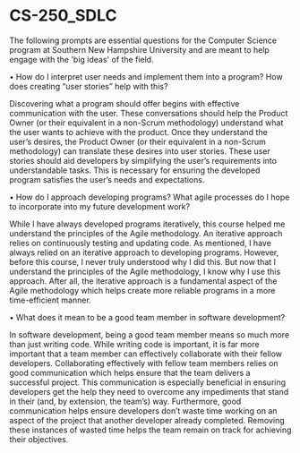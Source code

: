 # CS-250_SDLC

The following prompts are essential questions for the Computer Science program at Southern New Hampshire University and are meant to help engage with the 'big ideas' of the field.


•	How do I interpret user needs and implement them into a program? How does creating “user stories” help with this?

  Discovering what a program should offer begins with effective communication with the user. These conversations should help the Product Owner (or their equivalent in a non-Scrum methodology) understand what the user wants to achieve with the product. Once they understand the user’s desires, the Product Owner (or their equivalent in a non-Scrum methodology) can translate these desires into user stories. These user stories should aid developers by simplifying the user’s requirements into understandable tasks. This is necessary for ensuring the developed program satisfies the user’s needs and expectations.


•	How do I approach developing programs? What agile processes do I hope to incorporate into my future development work?

  While I have always developed programs iteratively, this course helped me understand the principles of the Agile methodology. An iterative approach relies on continuously testing and updating code. As mentioned, I have always relied on an iterative approach to developing programs. However, before this course, I never truly understood why I did this. But now that I understand the principles of the Agile methodology, I know why I use this approach. After all, the iterative approach is a fundamental aspect of the Agile methodology which helps create more reliable programs in a more time-efficient manner.


•	What does it mean to be a good team member in software development?

  In software development, being a good team member means so much more than just writing code. While writing code is important, it is far more important that a team member can effectively collaborate with their fellow developers. Collaborating effectively with fellow team members relies on good communication which helps ensure that the team delivers a successful project. This communication is especially beneficial in ensuring developers get the help they need to overcome any impediments that stand in their (and, by extension, the team’s) way. Furthermore, good communication helps ensure developers don’t waste time working on an aspect of the project that another developer already completed. Removing these instances of wasted time helps the team remain on track for achieving their objectives. 
